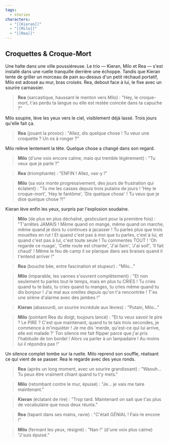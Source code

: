 ```yaml
---
tags:
  - stories
characters:
  - "[[Kieran]]"
  - "[[Milo]]"
  - "[[Rea]]"
---
```

## Croquettes & Croque-Mort

Une halte dans une ville poussiéreuse. Le trio — Kieran, Milo et Rea — s'est installé dans une ruelle tranquille derrière une échoppe. Tandis que Kieran tente de griller un morceau de pain au-dessus d'un petit réchaud portatif, Milo est adossé au mur, bras croisés. Rea, debout face à lui, le fixe avec un sourire carnassier.

> **Rea** (sarcastique, haussant le menton vers Milo) : "Hey, le croque-mort, t'as perdu ta langue ou elle est restée coincée dans ta capuche ?"

Milo soupire, lève les yeux vers le ciel, visiblement déjà lassé. Trois jours qu'elle fait ça.

> **Rea** (jouant la provoc) : "Allez, dis quelque chose ! Tu veux une croquette ? Un os à ronger ?"

Milo relève lentement la tête. Quelque chose a changé dans son regard.

> **Milo** (d'une voix encore calme, mais qui tremble légèrement) : "Tu veux que je parle ?"

> **Rea** (triomphante) : "ENFIN ! Allez, vas-y !"

> **Milo** (sa voix monte progressivement, des jours de frustration qui éclatent) : "Tu me les casses depuis trois putains de jours ! 'Hey le croque-mort', 'Hey le fantôme', 'Dis quelque chose' ! Tu veux que je dise quelque chose ?!"

Kieran lève enfin les yeux, surpris par l'explosion soudaine.

> **Milo** (de plus en plus déchaîné, gesticulant pour la première fois) : "T'arrêtes JAMAIS ! Même quand on mange, même quand on marche, même quand je dors tu continues à jacasser ! Tu parles plus que trois mouettes en rut ! Et quand c'est pas à moi que tu parles, c'est à lui, et quand c'est pas à lui, c'est toute seule ! Tu commentes TOUT ! 'Oh regarde ce nuage', 'Cette route est chiante', 'J'ai faim', 'J'ai soif', 'Il fait chaud' ! Même le feu de camp il se planque dans ses braises quand il t'entend arriver !"

> **Rea** (bouche bée, entre fascination et stupeur) : "Milo..."

> **Milo** (imparable, les vannes s'ouvrent complètement) : "Et non seulement tu parles tout le temps, mais en plus tu CRIES ! Tu cries quand tu te bats, tu cries quand tu manges, tu cries même quand tu dis bonjour ! J'ai mal aux oreilles depuis qu'on t'a rencontrée ! T'es une sirène d'alarme avec des jambes !"

> **Kieran** (abasourdi, un sourire incrédule aux lèvres) : "Putain, Milo..."

> **Milo** (pointant Rea du doigt, toujours lancé) : "Et tu veux savoir le pire ? Le PIRE ? C'est que maintenant, quand tu te tais trois secondes, je commence à m'inquiéter ! Je me dis 'merde, qu'est-ce qui lui arrive, elle est malade ?' Ton silence me fait flipper parce que j'ai pris l'habitude de ton bordel ! Alors va parler à un lampadaire ! Au moins lui il répondra pas !"

Un silence complet tombe sur la ruelle. Milo reprend son souffle, réalisant ce qui vient de se passer. Rea le regarde avec des yeux ronds.

> **Rea** (après un long moment, avec un sourire grandissant) : "Waouh... Tu peux être vraiment chiant quand tu t'y mets."

> **Milo** (retombant contre le mur, épuisé) : "Je... je vais me taire maintenant."

> **Kieran** (éclatant de rire) : "Trop tard. Maintenant on sait que t'as plus de vocabulaire que nous deux réunis."

> **Rea** (tapant dans ses mains, ravie) : "C'était GÉNIAL ! Fais-le encore !"

> **Milo** (fermant les yeux, résigné) : "Nan !" (d'une voix plus calme) "J'suis épuisé."